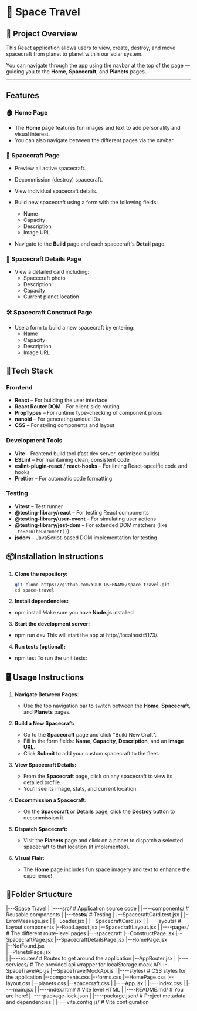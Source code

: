 # 🚀 Space Travel

## 🌌 Project Overview

This React application allows users to view, create, destroy, and move spacecraft from planet to planet within our solar system.

You can navigate through the app using the navbar at the top of the page — guiding you to the **Home**, **Spacecraft**, and **Planets** pages.

---

## Features

### 🏠 Home Page

- The **Home** page features fun images and text to add personality and visual interest.
- You can also navigate between the different pages via the navbar.

### 🚀 Spacecraft Page

- Preview all active spacecraft.
- Decommission (destroy) spacecraft.
- View individual spacecraft details.
- Build new spacecraft using a form with the following fields:

  - Name
  - Capacity
  - Description
  - Image URL

- Navigate to the **Build** page and each spacecraft's **Detail** page.

### 📄 Spacecraft Details Page

- View a detailed card including:
  - Spacecraft photo
  - Description
  - Capacity
  - Current planet location

### 🛠️ Spacecraft Construct Page

- Use a form to build a new spacecraft by entering:
  - Name
  - Capacity
  - Description
  - Image URL

## 🧱Tech Stack

### Frontend

- **React** – For building the user interface
- **React Router DOM** – For client-side routing
- **PropTypes** – For runtime type-checking of component props
- **nanoid** – For generating unique IDs
- **CSS** – For styling components and layout

### Development Tools

- **Vite** – Frontend build tool (fast dev server, optimized builds)
- **ESLint** – For maintaining clean, consistent code
- **eslint-plugin-react** / **react-hooks** – For linting React-specific code and hooks
- **Prettier** – For automatic code formatting

### Testing

- **Vitest** – Test runner
- **@testing-library/react** – For testing React components
- **@testing-library/user-event** – For simulating user actions
- **@testing-library/jest-dom** – For extended DOM matchers (like `.toBeInTheDocument()`)
- **jsdom** – JavaScript-based DOM implementation for testing

## 📦Installation Instructions

1. **Clone the repository:**

   ```bash
   git clone https://github.com/YOUR-USERNAME/space-travel.git
   cd space-travel

   ```

2. **Install dependencies:**

- npm install
  Make sure you have **Node.js** installed

3. **Start the development server:**

- npm run dev
  This will start the app at http://localhost:5173/.

4. **Run tests (optional):**

- npm test
  To run the unit tests:

## 🖥️ Usage Instructions

1. **Navigate Between Pages:**

   - Use the top navigation bar to switch between the **Home**, **Spacecraft**, and **Planets** pages.

2. **Build a New Spacecraft:**

   - Go to the **Spacecraft** page and click "Build New Craft".
   - Fill in the form fields: **Name**, **Capacity**, **Description**, and an **Image URL**.
   - Click **Submit** to add your custom spacecraft to the fleet.

3. **View Spacecraft Details:**

   - From the **Spacecraft** page, click on any spacecraft to view its detailed profile.
   - You’ll see its image, stats, and current location.

4. **Decommission a Spacecraft:**

   - On the **Spacecraft** or **Details** page, click the **Destroy** button to decommission it.

5. **Dispatch Spacecraft:**

   - Visit the **Planets** page and click on a planet to dispatch a selected spacecraft to that location (if implemented).

6. **Visual Flair:**
   - The **Home** page includes fun space imagery and text to enhance the experience!

## 📁Folder Srtucture

|---Space Travel
| |----src/ # Application source code
| |----components/ # Reusable components
| |---**tests**/ # Testing
| |--SpacecraftCard.test.jsx
| |--ErrorMessage.jsx
| |--Loader.jsx
| |--SpacecraftCard.jsx
| |----layouts/ # Layout components
|--RootLayout.jsx
|--SpacecraftLayout.jsx
| |----pages/ # The different route-level pages
|---spacecraft
|--ConstructPage.jsx
|--SpacecraftPage.jsx
|--SpacecraftDetailsPage.jsx
|--HomePage.jsx  
 |--NotFound.jsx  
 |--PlanetsPage.jsx  
| |----routes/ # Routes to get around the application
|--AppRouter.jsx
| |----services/ # The provided api wrapper for localStorage mock API
|--SpaceTravelApi.js
|--SpaceTravelMockApi.js
| |----styles/ # CSS styles for the application
|--components.css
|--forms.css
|--HomePage.css
|--layout.css
|--planets.css
|--spacecraft.css
| |----App.jsx
| |----index.css
| |----main.jsx
| |----index.html/ # Vite level HTML
| |----README.md/ # You are here!
| |----package-lock.json
| |----package.json/ # Project metadata and dependencies
| |----vite.config.js/ # Vite configuration
